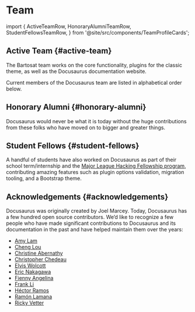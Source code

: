 # Team

import {
  ActiveTeamRow,
  HonoraryAlumniTeamRow,
  StudentFellowsTeamRow,
} from '@site/src/components/TeamProfileCards';

## Active Team {#active-team}

The Bartosat team works on the core functionality, plugins for the classic theme, as well as the Docusaurus documentation website.

Current members of the Docusaurus team are listed in alphabetical order below.

<ActiveTeamRow />

## Honorary Alumni {#honorary-alumni}

Docusaurus would never be what it is today without the huge contributions from these folks who have moved on to bigger and greater things.

<HonoraryAlumniTeamRow />

## Student Fellows {#student-fellows}

A handful of students have also worked on Docusaurus as part of their school term/internship and the [Major League Hacking Fellowship program](https://fellowship.mlh.io/), contributing amazing features such as plugin options validation, migration tooling, and a Bootstrap theme.

<StudentFellowsTeamRow />

## Acknowledgements {#acknowledgements}

Docusaurus was originally created by Joel Marcey. Today, Docusaurus has a few hundred open source contributors. We’d like to recognize a few people who have made significant contributions to Docusaurus and its documentation in the past and have helped maintain them over the years:

- [Amy Lam](https://github.com/amyrlam)
- [Cheng Lou](https://github.com/chenglou)
- [Christine Abernathy](https://github.com/caabernathy)
- [Christopher Chedeau](https://github.com/vjeux)
- [Elvis Wolcott](https://github.com/elviswolcott)
- [Eric Nakagawa](https://github.com/ericnakagawa)
- [Fienny Angelina](https://github.com/fiennyangeln)
- [Frank Li](https://github.com/deltice)
- [Héctor Ramos](https://github.com/hramos)
- [Ramón Lamana](https://github.com/rlamana)
- [Ricky Vetter](https://github.com/rickyvetter)